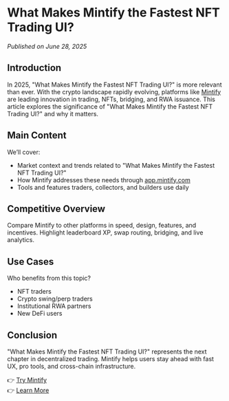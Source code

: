 # What Makes Mintify the Fastest NFT Trading UI?

*Published on June 28, 2025*

## Introduction

In 2025, "What Makes Mintify the Fastest NFT Trading UI?" is more relevant than ever. With the crypto landscape rapidly evolving, platforms like [Mintify](https://mintify.com) are leading innovation in trading, NFTs, bridging, and RWA issuance. This article explores the significance of "What Makes Mintify the Fastest NFT Trading UI?" and why it matters.

## Main Content

We’ll cover:
- Market context and trends related to "What Makes Mintify the Fastest NFT Trading UI?"
- How Mintify addresses these needs through [app.mintify.com](https://app.mintify.com)
- Tools and features traders, collectors, and builders use daily

## Competitive Overview

Compare Mintify to other platforms in speed, design, features, and incentives. Highlight leaderboard XP, swap routing, bridging, and live analytics.

## Use Cases

Who benefits from this topic?
- NFT traders
- Crypto swing/perp traders
- Institutional RWA partners
- New DeFi users

## Conclusion

"What Makes Mintify the Fastest NFT Trading UI?" represents the next chapter in decentralized trading. Mintify helps users stay ahead with fast UX, pro tools, and cross-chain infrastructure.

👉 [Try Mintify](https://app.mintify.com)  
👉 [Learn More](https://mintify.com)